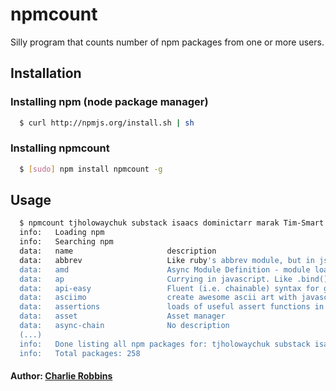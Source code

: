 # npmcount

Silly program that counts number of npm packages from one or more users.

## Installation

### Installing npm (node package manager)
``` bash
  $ curl http://npmjs.org/install.sh | sh
```

### Installing npmcount
``` bash
  $ [sudo] npm install npmcount -g
```

## Usage

``` bash
  $ npmcount tjholowaychuk substack isaacs dominictarr marak Tim-Smart felixge indexzero
  info:   Loading npm
  info:   Searching npm
  data:   name                     description                                   maintainers                           
  data:   abbrev                   Like ruby's abbrev module, but in js          =isaacs                               
  data:   amd                      Async Module Definition - module loader/...   =dominictarr                          
  data:   ap                       Currying in javascript. Like .bind() wit...   =substack                             
  data:   api-easy                 Fluent (i.e. chainable) syntax for gener...   =indexzero                            
  data:   asciimo                  create awesome ascii art with javascript...   =marak                                
  data:   assertions               loads of useful assert functions in one ...   =dominictarr                          
  data:   asset                    Asset manager                                 =tjholowaychuk                        
  data:   async-chain              No description                                =dominictarr                          
  (...)                           
  info:   Done listing all npm packages for: tjholowaychuk substack isaacs dominictarr marak Tim-Smart felixge indexzero
  info:   Total packages: 258
```

#### Author: [Charlie Robbins](http://nodejitsu.com)